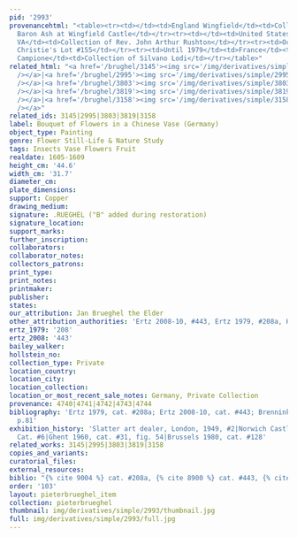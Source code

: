 ```yaml
---
pid: '2993'
provenancehtml: "<table><tr><td></td><td>England Wingfield</td><td>Collection of Graham
  Baron Ash at Wingfield Castle</td></tr><tr><td></td><td>United States Blackburg
  VA</td><td>Collection of Rev. John Arthur Rushton</td></tr><tr><td>Oct 4 1967</td><td></td><td>Sale
  Christie's Lot #155</td></tr><tr><td>Until 1979</td><td>France</td><td>Private Collection</td></tr><tr><td></td><td>Italy
  Campione</td><td>Collection of Silvano Lodi</td></tr></table>"
related_html: "<a href='/brughel/3145'><img src='/img/derivatives/simple/3145/thumbnail.jpg'
  /></a>|<a href='/brughel/2995'><img src='/img/derivatives/simple/2995/thumbnail.jpg'
  /></a>|<a href='/brughel/3803'><img src='/img/derivatives/simple/3803/thumbnail.jpg'
  /></a>|<a href='/brughel/3819'><img src='/img/derivatives/simple/3819/thumbnail.jpg'
  /></a>|<a href='/brughel/3158'><img src='/img/derivatives/simple/3158/thumbnail.jpg'
  /></a>"
related_ids: 3145|2995|3803|3819|3158
label: Bouquet of Flowers in a Chinese Vase (Germany)
object_type: Painting
genre: Flower Still-Life & Nature Study
tags: Insects Vase Flowers Fruit
realdate: 1605-1609
height_cm: '44.6'
width_cm: '31.7'
diameter_cm:
plate_dimensions:
support: Copper
drawing_medium:
signature: .RUEGHEL ("B" added during restoration)
signature_location:
support_marks:
further_inscription:
collaborators:
collaborator_notes:
collectors_patrons:
print_type:
print_notes:
printmaker:
publisher:
states:
our_attribution: Jan Brueghel the Elder
other_attribution_authorities: 'Ertz 2008-10, #443, Ertz 1979, #208a, Honig database'
ertz_1979: '208'
ertz_2008: '443'
bailey_walker:
hollstein_no:
collection_type: Private
location_country:
location_city:
location_collection:
location_or_most_recent_sale_notes: Germany, Private Collection
provenance: 4740|4741|4742|4743|4744
bibliography: 'Ertz 1979, cat. #208a; Ertz 2008-10, cat. #443; Brenninkmeijer-de Rooij
  p.81'
exhibition_history: 'Slatter art dealer, London, 1949, #2|Norwich Castle Museum 1955,
  Cat. #6|Ghent 1960, cat. #31, fig. 54|Brussels 1980, cat. #128'
related_works: 3145|2995|3803|3819|3158
copies_and_variants:
curatorial_files:
external_resources:
biblio: "{% cite 9004 %} cat. #208a, {% cite 8900 %} cat. #443, {% cite 8196 %} p.81"
order: '103'
layout: pieterbrueghel_item
collection: pieterbrueghel
thumbnail: img/derivatives/simple/2993/thumbnail.jpg
full: img/derivatives/simple/2993/full.jpg
---
```

